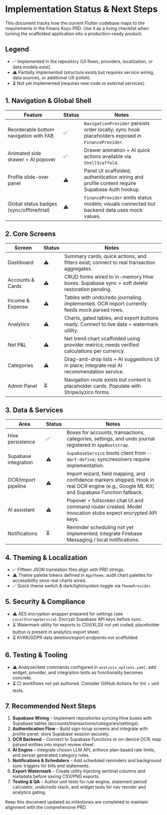 # Implementation Status & Next Steps

This document tracks how the current Flutter codebase maps to the requirements in the Finans Koçu PRD. Use it as a living
checklist when turning the scaffolded application into a production-ready product.

## Legend

- ✅ Implemented in the repository (UI flows, providers, localization, or data models exist).
- ⚠️ Partially implemented (structure exists but requires service wiring, data sources, or additional UX polish).
- ⏳ Not yet implemented (requires new code or external services).

## 1. Navigation & Global Shell

| Feature | Status | Notes |
| --- | --- | --- |
| Reorderable bottom navigation with FAB | ✅ | `NavigationProvider` persists order locally; sync hook placeholders exposed in `FinanceProvider`. |
| Animated side drawer + AI popover | ✅ | Drawer animation + AI quick actions available via `ShellScaffold`. |
| Profile slide-over panel | ⚠️ | Panel UI scaffolded; authentication wiring and profile content require Supabase Auth hookup. |
| Global status badges (sync/offline/trial) | ⚠️ | `FinanceProvider` emits status models; visuals connected but backend data uses mock values. |

## 2. Core Screens

| Screen | Status | Notes |
| --- | --- | --- |
| Dashboard | ⚠️ | Summary cards, quick actions, and filters exist; connect to real transaction aggregates. |
| Accounts & Cards | ⚠️ | CRUD forms wired to in-memory Hive boxes. Supabase sync + soft delete restoration pending. |
| Income & Expense | ⚠️ | Tables with undo/redo journaling implemented. OCR import currently feeds mock parsed rows. |
| Analytics | ⚠️ | Charts, gated tables, and export buttons ready. Connect to live data + watermark utility. |
| Net P&L | ⚠️ | Net trend chart scaffolded using provider metrics; needs verified calculations per currency. |
| Categories | ⚠️ | Drag-and-drop lists + AI suggestions UI in place; integrate real AI recommendation service. |
| Admin Panel | ⏳ | Navigation route exists but content is placeholder cards. Populate with Stripe/iyzico forms. |

## 3. Data & Services

| Area | Status | Notes |
| --- | --- | --- |
| Hive persistence | ✅ | Boxes for accounts, transactions, categories, settings, and undo journal registered in `AppBootstrap`. |
| Supabase integration | ⚠️ | `SupabaseService` boots client from `--dart-define`; sync/resolvers require implementation. |
| OCR/import pipeline | ⚠️ | Import wizard, field mapping, and confidence markers shipped. Hook in real OCR engine (e.g., Google ML Kit) and Supabase Function fallback. |
| AI assistant | ⚠️ | Popover + fullscreen chat UI and command router created. Model invocation stubs expect encrypted API keys. |
| Notifications | ⏳ | Reminder scheduling not yet implemented; integrate Firebase Messaging / local notifications. |

## 4. Theming & Localization

- ✅ Fifteen JSON translation files align with PRD strings.
- ⚠️ Theme palette tokens defined in `AppTheme`; audit chart palettes for accessibility once real charts wired.
- ✅ Quick theme switch & dark/light/system toggle via `ThemeProvider`.

## 5. Security & Compliance

- ⚠️ AES encryption wrapper prepared for settings (see `LocalStorageService`). Encrypt Supabase API keys before sync.
- ⏳ Watermark utility for exports to CSV/XLSX not yet coded; placeholder button is present in analytics export sheet.
- ⏳ KVKK/GDPR data deletion/export endpoints not scaffolded.

## 6. Testing & Tooling

- ⚠️ Analyzer/test commands configured in `analysis_options.yaml`; add widget, provider, and integration tests as functionality becomes concrete.
- ⏳ CI workflows not yet authored. Consider GitHub Actions for lint + unit tests.

## 7. Recommended Next Steps

1. **Supabase Wiring** – Implement repositories syncing Hive boxes with Supabase tables (accounts/transactions/categories/settings).
2. **Authentication Flow** – Build sign-in/up screens and integrate with profile panel; store Supabase session securely.
3. **OCR Backend** – Connect to Supabase Functions or on-device OCR; map parsed entities into import review sheet.
4. **AI Engine** – Integrate chosen LLM API, enforce plan-based rate limits, and persist generated category rules.
5. **Notifications & Schedulers** – Add scheduled reminders and background sync triggers for bills and statements.
6. **Export Watermark** – Create utility injecting sentinel columns and metadata before saving CSV/PNG exports.
7. **Testing & QA** – Author unit tests for rule engine, statement period calculator, undo/redo stack, and widget tests for nav reorder and analytics gating.

Keep this document updated as milestones are completed to maintain alignment with the comprehensive PRD.
